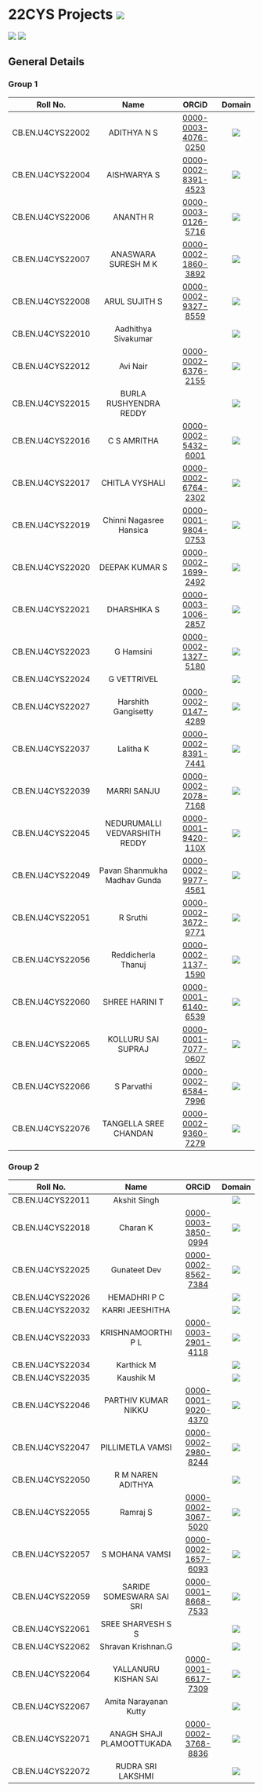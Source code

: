 # 22CYS Projects ![](https://img.shields.io/badge/-Live-green)

![](https://img.shields.io/badge/UG-22CYS-purple) ![](https://img.shields.io/badge/Focus-TBD-blue)

## General Details 

### Group 1

| Roll No. | Name | ORCiD | Domain |
|:--------:|:----:|:-----:|:------:|
| CB.EN.U4CYS22002 | ADITHYA N S | [0000-0003-4076-0250](https://orcid.org/0000-0003-4076-0250) | ![](https://img.shields.io/badge/-TBD-blue) |
| CB.EN.U4CYS22004 | AISHWARYA S | [0000-0002-8391-4523](https://orcid.org/0000-0002-8391-4523) | ![](https://img.shields.io/badge/-Blockchain-darkblue) |
| CB.EN.U4CYS22006 | ANANTH R | [0000-0003-0126-5716](https://orcid.org/0000-0003-0126-5716) | ![](https://img.shields.io/badge/-TBD-blue) |
| CB.EN.U4CYS22007 | ANASWARA SURESH M K | [0000-0002-1860-3892](https://orcid.org/0000-0002-1860-3892) | ![](https://img.shields.io/badge/-TBD-blue) |
| CB.EN.U4CYS22008 | ARUL SUJITH S | [0000-0002-9327-8559](https://orcid.org/0000-0002-9327-8559) | ![](https://img.shields.io/badge/-TBD-blue) |
| CB.EN.U4CYS22010 | Aadhithya Sivakumar | [](https://orcid.org/) | ![](https://img.shields.io/badge/-OSINT-purple) |
| CB.EN.U4CYS22012 | Avi Nair | [0000-0002-6376-2155](https://orcid.org/0000-0002-6376-2155) | ![](https://img.shields.io/badge/-TBD-blue) |
| CB.EN.U4CYS22015 | BURLA RUSHYENDRA REDDY | [](https://orcid.org/) | ![](https://img.shields.io/badge/-TBD-blue) |
| CB.EN.U4CYS22016 | C S AMRITHA | [0000-0002-5432-6001](https://orcid.org/0000-0002-5432-6001) | ![](https://img.shields.io/badge/-TBD-blue) |
| CB.EN.U4CYS22017 | CHITLA VYSHALI | [0000-0002-6764-2302](https://orcid.org/0000-0002-6764-2302) | ![](https://img.shields.io/badge/-TBD-blue) |
| CB.EN.U4CYS22019 | Chinni Nagasree Hansica| [0000-0001-9804-0753](https://orcid.org/0000-0001-9804-0753) | ![](https://img.shields.io/badge/-TBD-blue) |
| CB.EN.U4CYS22020 | DEEPAK KUMAR S | [0000-0002-1699-2492](https://orcid.org/0000-0002-1699-2492) | ![](https://img.shields.io/badge/-TBD-blue) |
| CB.EN.U4CYS22021 | DHARSHIKA S | [0000-0003-1006-2857](https://orcid.org/0000-0003-1006-2857) | ![](https://img.shields.io/badge/-Forensics-purple) |
| CB.EN.U4CYS22023 | G Hamsini | [0000-0002-1327-5180](https://orcid.org/0000-0002-1327-5180) | ![](https://img.shields.io/badge/-OSINT-purple)  |
| CB.EN.U4CYS22024 | G VETTRIVEL | [](https://orcid.org/) | ![](https://img.shields.io/badge/-TBD-blue) |
| CB.EN.U4CYS22027 | Harshith Gangisetty | [0000-0002-0147-4289](https://orcid.org/0000-0002-0147-4289) | ![](https://img.shields.io/badge/-TBD-blue) |
| CB.EN.U4CYS22037 | Lalitha K | [0000-0002-8391-7441](https://orcid.org/0000-0002-8391-7441) | ![](https://img.shields.io/badge/-TBD-blue) |
| CB.EN.U4CYS22039 | MARRI SANJU | [0000-0002-2078-7168](https://orcid.org/0000-0002-2078-7168) | ![](https://img.shields.io/badge/-TBD-blue) |
| CB.EN.U4CYS22045 | NEDURUMALLI VEDVARSHITH REDDY | [0000-0001-9420-110X](https://orcid.org/0000-0001-9420-110X) | ![](https://img.shields.io/badge/-TBD-blue) |
| CB.EN.U4CYS22049 | Pavan Shanmukha Madhav Gunda | [0000-0002-9977-4561](https://orcid.org/0000-0002-9977-4561) | ![](https://img.shields.io/badge/-TBD-blue) |
| CB.EN.U4CYS22051 | R Sruthi | [0000-0002-3672-9771](https://orcid.org/0000-0002-3672-9771) | ![](https://img.shields.io/badge/-Blockchain-darkblue) |
| CB.EN.U4CYS22056 | Reddicherla Thanuj | [0000-0002-1137-1590](https://orcid.org/0000-0002-1137-1590) | ![](https://img.shields.io/badge/-Forensics-purple) |
| CB.EN.U4CYS22060 | SHREE HARINI T | [0000-0001-6140-6539](https://orcid.org/0000-0001-6140-6539) | ![](https://img.shields.io/badge/-Blockchain-darkblue) |
| CB.EN.U4CYS22065 | KOLLURU SAI SUPRAJ | [0000-0001-7077-0607](https://orcid.org/0000-0001-7077-0607) | ![](https://img.shields.io/badge/-TBD-blue) |
| CB.EN.U4CYS22066 | S Parvathi | [0000-0002-6584-7996](https://orcid.org/0000-0002-6584-7996) | ![](https://img.shields.io/badge/-Law-black) |
| CB.EN.U4CYS22076 | TANGELLA SREE CHANDAN | [0000-0002-9360-7279](https://orcid.org/0000-0002-9360-7279) | ![](https://img.shields.io/badge/-TBD-blue) |

### Group 2

| Roll No. | Name | ORCiD | Domain |
|:--------:|:----:|:-----:|:------:|
| CB.EN.U4CYS22011 | Akshit Singh | [](https://orcid.org/) | ![](https://img.shields.io/badge/-TBD-blue) |
| CB.EN.U4CYS22018 | Charan K | [0000-0003-3850-0994](https://orcid.org/0000-0003-3850-0994) | ![](https://img.shields.io/badge/-TBD-blue) |
| CB.EN.U4CYS22025 | Gunateet Dev | [0000-0002-8562-7384](https://orcid.org/0000-0002-8562-7384) | ![](https://img.shields.io/badge/-TBD-blue) |
| CB.EN.U4CYS22026 | HEMADHRI P C | [](https://orcid.org/) | ![](https://img.shields.io/badge/-TBD-blue) |
| CB.EN.U4CYS22032 | KARRI JEESHITHA | [](https://orcid.org/) | ![](https://img.shields.io/badge/-TBD-blue) |
| CB.EN.U4CYS22033 | KRISHNAMOORTHI P L | [0000-0003-2901-4118](https://orcid.org/0000-0003-2901-4118) | ![](https://img.shields.io/badge/-TBD-blue) |
| CB.EN.U4CYS22034 | Karthick M | [](https://orcid.org/) | ![](https://img.shields.io/badge/-TBD-blue) |
| CB.EN.U4CYS22035 | Kaushik M | [](https://orcid.org/) | ![](https://img.shields.io/badge/-TBD-blue) |
| CB.EN.U4CYS22046 | PARTHIV KUMAR NIKKU | [0000-0001-9020-4370](https://orcid.org/0000-0001-9020-4370) | ![](https://img.shields.io/badge/-TBD-blue) |
| CB.EN.U4CYS22047 | PILLIMETLA VAMSI | [0000-0002-2980-8244](https://orcid.org/0000-0002-2980-8244) | ![](https://img.shields.io/badge/-TBD-blue) |
| CB.EN.U4CYS22050 | R M NAREN ADITHYA | [](https://orcid.org/) | ![](https://img.shields.io/badge/-TBD-blue) |
| CB.EN.U4CYS22055 | Ramraj S | [0000-0002-3067-5020](https://orcid.org/0000-0002-3067-5020) | ![](https://img.shields.io/badge/-TBD-blue) |
| CB.EN.U4CYS22057 | S MOHANA VAMSI | [0000-0002-1657-6093](https://orcid.org/0000-0002-1657-6093) | ![](https://img.shields.io/badge/-TBD-blue) |
| CB.EN.U4CYS22059 | SARIDE SOMESWARA SAI SRI | [0000-0001-8668-7533](https://orcid.org/0000-0001-8668-7533) | ![](https://img.shields.io/badge/-TBD-blue) |
| CB.EN.U4CYS22061 | SREE SHARVESH S S | [](https://orcid.org/) | ![](https://img.shields.io/badge/-TBD-blue) |
| CB.EN.U4CYS22062 | Shravan Krishnan.G | [](https://orcid.org/) | ![](https://img.shields.io/badge/-TBD-blue) |
| CB.EN.U4CYS22064 | YALLANURU KISHAN SAI | [0000-0001-6617-7309](https://orcid.org/0000-0001-6617-7309) | ![](https://img.shields.io/badge/-TBD-blue) |
| CB.EN.U4CYS22067 | Amita Narayanan Kutty | [](https://orcid.org/) | ![](https://img.shields.io/badge/-TBD-blue) |
| CB.EN.U4CYS22071 | ANAGH SHAJI PLAMOOTTUKADA | [0000-0002-3768-8836](https://orcid.org/0000-0002-3768-8836) | ![](https://img.shields.io/badge/-TBD-blue) |
| CB.EN.U4CYS22072 | RUDRA SRI LAKSHMI | [](https://orcid.org/) | ![](https://img.shields.io/badge/-TBD-blue) |
